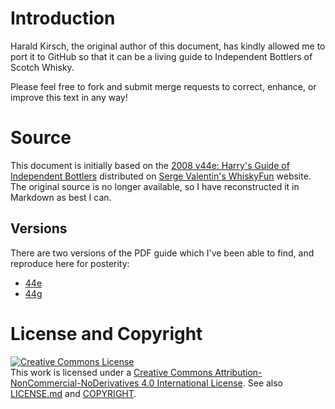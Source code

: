 # Introduction

Harald Kirsch, the original author of this document, has kindly allowed me to port it to GitHub so that it can be a living guide to Independent Bottlers of Scotch Whisky.

Please feel free to fork and submit merge requests to correct, enhance, or improve this text in any way! 

# Source

This document is initially based on the [2008 v44e: Harry's Guide of Independent Bottlers](http://www.whiskyfun.com/Harrys-guide44e.pdf) distributed on [Serge Valentin's WhiskyFun](http://www.whiskyfun.com/) website.  The original source is no longer available, so I have reconstructed it in Markdown as best I can.

## Versions

There are two versions of the PDF guide which I've been able to find, and reproduce here for posterity:

* [44e](pdf/guide44e.pdf)
* [44g](pdf/guide44g.pdf)

# License and Copyright

<a rel="license" href="http://creativecommons.org/licenses/by-nc-nd/4.0/"><img alt="Creative Commons License" style="border-width:0" src="https://i.creativecommons.org/l/by-nc-nd/4.0/88x31.png" /></a><br />This work is licensed under a <a rel="license" href="http://creativecommons.org/licenses/by-nc-nd/4.0/">Creative Commons Attribution-NonCommercial-NoDerivatives 4.0 International License</a>.  See also [LICENSE.md](LICENSE.md) and [COPYRIGHT](COPYRIGHT).
